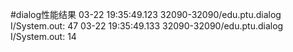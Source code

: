 #dialog性能结果
03-22 19:35:49.123 32090-32090/edu.ptu.dialog I/System.out: 47
03-22 19:35:49.133 32090-32090/edu.ptu.dialog I/System.out: 14